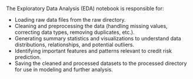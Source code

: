 The Exploratory Data Analysis (EDA) notebook is responsible for:

- Loading raw data files from the raw directory.
- Cleaning and preprocessing the data (handling missing values, correcting data types, removing duplicates, etc.).
- Generating summary statistics and visualizations to understand data distributions, relationships, and potential outliers.
- Identifying important features and patterns relevant to credit risk prediction.
- Saving the cleaned and processed datasets to the processed directory for use in modeling and further analysis.